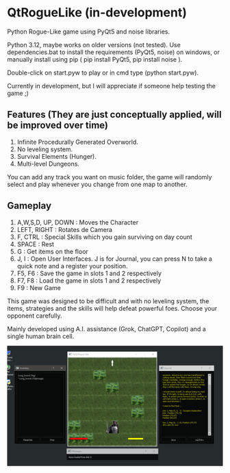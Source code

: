 # QtRogueLike (in-development)
Python Rogue-Like game using PyQt5 and noise libraries.

Python 3.12, maybe works on older versions (not tested).
Use dependencies.bat to install the requirements (PyQt5, noise) on windows, or manually install using pip ( pip install PyQt5, pip install noise ).

Double-click on start.pyw to play or in cmd type (python start.pyw).

Currently in development, but I will appreciate if someone help testing the game ;)

## Features (They are just conceptually applied, will be improved over time)
1. Infinite Procedurally Generated Overworld.
2. No leveling system.
3. Survival Elements (Hunger).
4. Multi-level Dungeons.

You can add any track you want on music folder, the game will randomly select and play whenever you change from one map to another.

## Gameplay
1. A,W,S,D, UP, DOWN : Moves the Character
2. LEFT, RIGHT : Rotates de Camera
3. F, CTRL : Special Skills which you gain surviving on day count
4. SPACE : Rest
5. G : Get items on the floor
6. J, I : Open User Interfaces. J is for Journal, you can press N to take a quick note and a register your position.
7. F5, F6 : Save the game in slots 1 and 2 respectively
8. F7, F8 : Load the game in slots 1 and 2 respectively
9. F9 : New Game 

This game was designed to be difficult and with no leveling system, the items, strategies and the skills will help defeat powerful foes. Choose your opponent carefully.

Mainly developed using A.I. assistance (Grok, ChatGPT, Copilot) and a single human brain cell.

![](poster.png)
